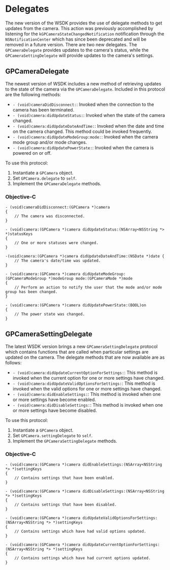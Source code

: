 # Delegates

The new version of the WSDK provides the use of delegate methods to get updates from the camera. This action was previously accomplished by listening for the `kGPCameraStateChangedNotification` notification through the `NSNotificationCenter` which has since been deprecated and will be removed in a future version. There are two new delegates. The `GPCameraDelegate` provides updates to the camera's status, while the `GPCameraSettingDelegate` will provide updates to the camera's settings.

## GPCameraDelegate

The newest version of WSDK includes a new method of retrieving updates to the state of the camera via the `GPCameraDelegate`. Included in this protocol are the following methods:

- `- (void)cameraDidDisconnect:`: Invoked when the connection to the camera has been terminated.
- `- (void)camera:didUpdateStatus:`: Invoked when the state of the camera changed.
- `- (void)camera:didUpdateDateAndTime:`: Invoked when the date and time on the camera changed. This method could be invoked frequently.
- `- (void)camera:didUpdateModeGroup:mode:`: Invoked when the camera mode group and/or mode changes.
- `- (void)camera:didUpdatePowerState:`: Invoked when the camera is powered on or off.

To use this protocol:

1. Instantiate a `GPCamera` object.
2. Set `GPCamera.delegate` to `self`.
3. Implement the `GPCameraDelegate` methods.

### Objective-C

```objc
- (void)cameraDidDisconnect:(GPCamera *)camera
{
    // The camera was disconnected.
}

- (void)camera:(GPCamera *)camera didUpdateStatus:(NSArray<NSString *> *)statusKeys
{
    // One or more statuses were changed.
}

-(void)camera:(GPCamera *)camera didUpdateDateAndTime:(NSDate *)date {
    // The camera's date/time was updated.
}

- (void)camera:(GPCamera *)camera didUpdateModeGroup:(GPCameraModeGroup *)modeGroup mode:(GPCameraMode *)mode
{
    // Perform an action to notify the user that the mode and/or mode group has been changed.
}

- (void)camera:(GPCamera *)camera didUpdatePowerState:(BOOL)on
{
    // The power state was changed.
}
```

## GPCameraSettingDelegate

The latest WSDK version brings a new `GPCameraSettingDelegate` protocol which contains functions that are called when particular settings are updated on the camera. The delegate methods that are now available are as follows:

- `- (void)camera:didUpdateCurrentOptionForSettings:`: This method is invoked when the current option for one or more settings have changed.
- `- (void)camera:didUpdateValidOptionsForSettings:`: This method is invoked when the valid options for one or more settings have changed.
- `- (void)camera:didEnableSettings:`: This method is invoked when one or more settings have become enabled.
- `- (void)camera:didDisableSettings:`: This method is invoked when one or more settings have become disabled.

To use this protocol:

1. Instantiate a `GPCamera` object.
2. Set `GPCamera.settingDelegate` to `self`.
3. Implement the `GPCameraSettingDelegate` methods.

### Objective-C

```objc
- (void)camera:(GPCamera *)camera didEnableSettings:(NSArray<NSString *> *)settingKeys
{
    // Contains settings that have been enabled.
}

- (void)camera:(GPCamera *)camera didDisableSettings:(NSArray<NSString *> *)settingKeys
{
    // Contains settings that have been disabled.
}

- (void)camera:(GPCamera *)camera didUpdateValidOptionsForSettings:(NSArray<NSString *> *)settingKeys
{
    // Contains settings which have had valid options updated.
}

- (void)camera:(GPCamera *)camera didUpdateCurrentOptionForSettings:(NSArray<NSString *> *)settingKeys
{
    // Contains settings which have had current options updated.
}
```